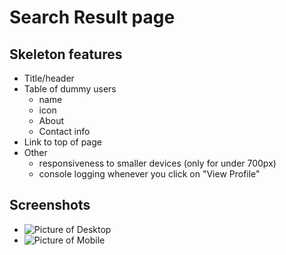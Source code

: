 # Search Result page

## Skeleton features
* Title/header
* Table of dummy users
  * name
  * icon
  * About
  * Contact info
* Link to top of page
* Other
  * responsiveness to smaller devices (only for under 700px)
  * console logging whenever you click on "View Profile"

## Screenshots
* ![Picture of Desktop](https://github.com/iandusenbury/tableland/blob/features/search_result_skeleton_103/client/src/containers/searchresults/Screenshots/results-demo-1.png)
* ![Picture of Mobile](https://github.com/iandusenbury/tableland/blob/features/search_result_skeleton_103/client/src/containers/searchresults/Screenshots/results-demo-2.png)
